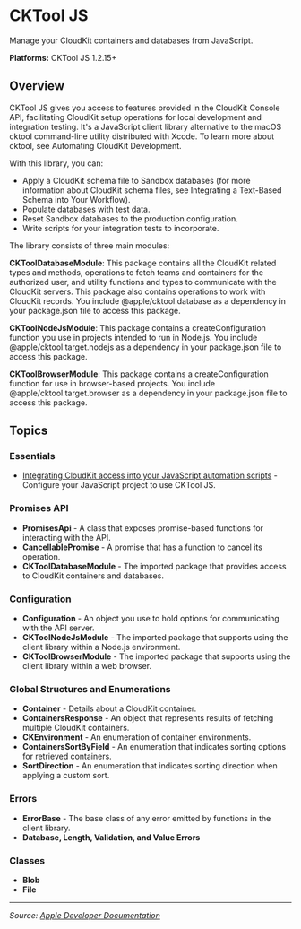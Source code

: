 # CKTool JS

Manage your CloudKit containers and databases from JavaScript.

**Platforms:** CKTool JS 1.2.15+

## Overview

CKTool JS gives you access to features provided in the CloudKit Console API, facilitating CloudKit setup operations for local development and integration testing. It's a JavaScript client library alternative to the macOS cktool command-line utility distributed with Xcode. To learn more about cktool, see Automating CloudKit Development.

With this library, you can:

- Apply a CloudKit schema file to Sandbox databases (for more information about CloudKit schema files, see Integrating a Text-Based Schema into Your Workflow).
- Populate databases with test data.
- Reset Sandbox databases to the production configuration.
- Write scripts for your integration tests to incorporate.

The library consists of three main modules:

**CKToolDatabaseModule**: This package contains all the CloudKit related types and methods, operations to fetch teams and containers for the authorized user, and utility functions and types to communicate with the CloudKit servers. This package also contains operations to work with CloudKit records. You include @apple/cktool.database as a dependency in your package.json file to access this package.

**CKToolNodeJsModule**: This package contains a createConfiguration function you use in projects intended to run in Node.js. You include @apple/cktool.target.nodejs as a dependency in your package.json file to access this package.

**CKToolBrowserModule**: This package contains a createConfiguration function for use in browser-based projects. You include @apple/cktool.target.browser as a dependency in your package.json file to access this package.

## Topics

### Essentials
- [Integrating CloudKit access into your JavaScript automation scripts](https://developer.apple.com/documentation/CKToolJS/integrating_cloudkit_access_into_your_javascript_automation_scripts) - Configure your JavaScript project to use CKTool JS.

### Promises API
- **PromisesApi** - A class that exposes promise-based functions for interacting with the API.
- **CancellablePromise** - A promise that has a function to cancel its operation.
- **CKToolDatabaseModule** - The imported package that provides access to CloudKit containers and databases.

### Configuration
- **Configuration** - An object you use to hold options for communicating with the API server.
- **CKToolNodeJsModule** - The imported package that supports using the client library within a Node.js environment.
- **CKToolBrowserModule** - The imported package that supports using the client library within a web browser.

### Global Structures and Enumerations
- **Container** - Details about a CloudKit container.
- **ContainersResponse** - An object that represents results of fetching multiple CloudKit containers.
- **CKEnvironment** - An enumeration of container environments.
- **ContainersSortByField** - An enumeration that indicates sorting options for retrieved containers.
- **SortDirection** - An enumeration that indicates sorting direction when applying a custom sort.

### Errors
- **ErrorBase** - The base class of any error emitted by functions in the client library.
- **Database, Length, Validation, and Value Errors**

### Classes
- **Blob**
- **File**

---

*Source: [Apple Developer Documentation](https://developer.apple.com/documentation/CKToolJS)*